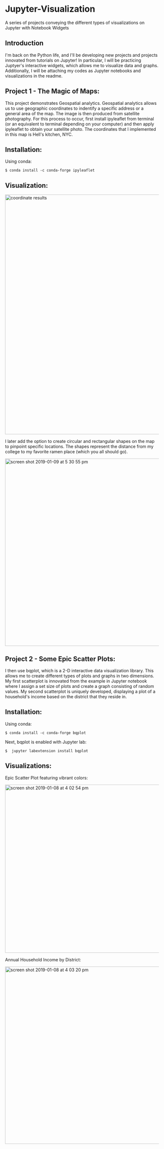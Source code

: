 # Jupyter-Visualization
A series of projects conveying the different types of visualizations on Jupyter with Notebook Widgets

Introduction
---

I'm back on the Python life, and I'll be developing new projects and projects innovated from tutorials on Jupyter! In particular, I will be practicing Juptyer's interactive widgets, which allows me to visualize data and graphs. Additionally, I will be attaching my codes as Jupyter notebooks and visualizations in the readme.

Project 1 - The Magic of Maps:
---

This project demonstrates Geospatial analytics. Geospatial analytics allows us to use geographic coordinates to indentify a specific address or a general area of the map. The image is then produced from satellite photography. For this process to occur, first install ipyleaflet from terminal (or an equivalent to terminal depending on your computer) and then apply ipyleaflet to obtain your satellite photo. The coordinates that I implemented in this map is Hell's kitchen, NYC. 

Installation: 
-----
Using conda: 
```
$ conda install -c conda-forge ipyleaflet
```
Visualization:
-----
<img width="783" alt="coordinate results" src="https://user-images.githubusercontent.com/27433542/50857780-9e951480-135c-11e9-88ef-c25738ef5881.png">

I later add the option to create circular and rectangular shapes on the map to pinpoint specific locations. The shapes represent the distance from my college to my favorite ramen place (which you all should go).

<img width="612" alt="screen shot 2019-01-09 at 5 30 55 pm" src="https://user-images.githubusercontent.com/27433542/50932823-bf309d80-1434-11e9-8625-bf0fef702e35.png">

Project 2 - Some Epic Scatter Plots:
-----

I then use bqplot, which is a 2-D interactive data visualization library. This allows me to create different types of plots and graphs in two dimensions. My first scatterplot is innovated from the example in Jupyter notebook where I assign a set size of plots and create a graph consisting of random values. My second scatterplot is uniquely developed, displaying a plot of a household's income based on the district that they reside in. 

Installation:
-----
Using conda:
```
$ conda install -c conda-forge bqplot
```
Next, bqplot is enabled with Jupyter lab:
```
$  jupyter labextension install bqplot
```

Visualizations:
-----
Epic Scatter Plot featuring vibrant colors:

<img width="549" alt="screen shot 2019-01-08 at 4 02 54 pm" src="https://user-images.githubusercontent.com/27433542/50858709-33007680-135f-11e9-9fbf-ad3a60153e38.png">

Annual Household Income by District:

<img width="579" alt="screen shot 2019-01-08 at 4 03 20 pm" src="https://user-images.githubusercontent.com/27433542/50858658-00ef1480-135f-11e9-8719-97499aea1678.png">

